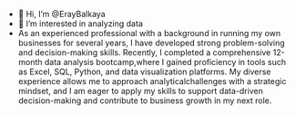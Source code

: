 - 👋 Hi, I’m @ErayBalkaya
- 👀 I’m interested in analyzing data
- As an experienced professional with a background in running my own businesses for several years, I have developed strong problem-solving and decision-making skills. Recently, I completed a comprehensive 12-month
data analysis bootcamp,where I gained proficiency in tools such as Excel, SQL, Python, and data visualization platforms. My diverse experience allows me to approach analyticalchallenges with a strategic mindset,
and I am eager to apply my skills to support data-driven decision-making and contribute to business growth in my next role.

<!---
ErayBalkaya/ErayBalkaya is a ✨ special ✨ repository because its `README.md` (this file) appears on your GitHub profile.
You can click the Preview link to take a look at your changes.
--->

